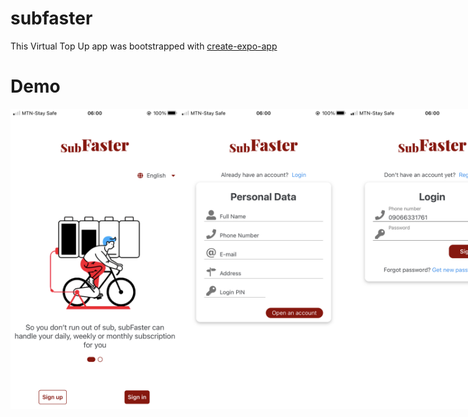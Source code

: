# subfaster
<p>
This Virtual Top Up app was bootstrapped with <a href="https://docs.expo.dev/">create-expo-app</a>
</p>

# Demo
<p style='display: flex;'>
<img width="270px" object-fit="contain" src="https://github.com/talkcurrent/subfaster/blob/main/demo/a_welcome.PNG"/>
<img width="270px" object-fit="contain" src="https://github.com/talkcurrent/subfaster/blob/main/demo/b_register.PNG"/>
<img width="270px" object-fit="contain" src="https://github.com/talkcurrent/subfaster/blob/main/demo/c_login.PNG"/>
<img width="270px" object-fit="contain" src="https://github.com/talkcurrent/subfaster/blob/main/demo/d_dashboard.PNG"/>
<img width="270px" object-fit="contain" src="https://github.com/talkcurrent/subfaster/blob/main/demo/profilepage.PNG"/>
<img width="270px" object-fit="contain" src="https://github.com/talkcurrent/subfaster/blob/main/demo/settings.PNG"/>
<img width="270px" object-fit="contain" src="https://github.com/talkcurrent/subfaster/blob/main/demo/e_dstvsub.PNG"/>
<img width="270px" object-fit="contain" src="https://github.com/talkcurrent/subfaster/blob/main/demo/mtnsub.PNG"/>
<img width="270px" object-fit="contain" src="https://github.com/talkcurrent/subfaster/blob/main/demo/passwordreset.PNG"/>
<img width="270px" object-fit="contain" src="https://github.com/talkcurrent/subfaster/blob/main/demo/supportpage.PNG"/>
</p>


